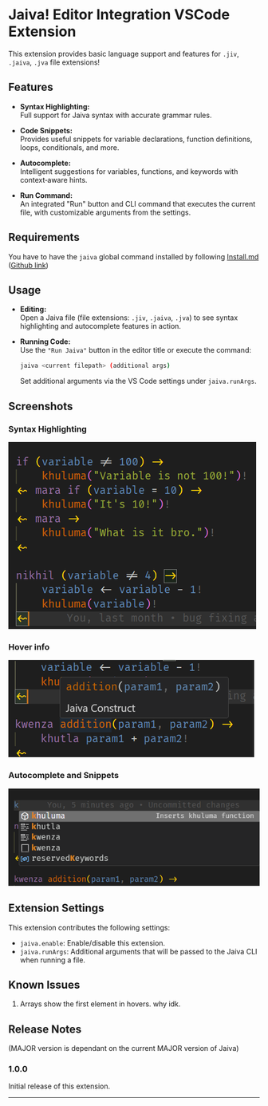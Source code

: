 # Jaiva! Editor Integration VSCode Extension

This extension provides basic language support and features for `.jiv`, `.jaiva`, `.jva` file extensions!

## Features

-   **Syntax Highlighting:**  
    Full support for Jaiva syntax with accurate grammar rules.

-   **Code Snippets:**  
    Provides useful snippets for variable declarations, function definitions, loops, conditionals, and more.

-   **Autocomplete:**  
    Intelligent suggestions for variables, functions, and keywords with context‑aware hints.

-   **Run Command:**  
    An integrated "Run" button and CLI command that executes the current file, with customizable arguments from the settings.

## Requirements

You have to have the `jaiva` global command installed by following [Install.md](../../Install.md) ([Github link](https://github.com/yetnt/jaiva/blob/main/Install.md))

## Usage

-   **Editing:**  
    Open a Jaiva file (file extensions: `.jiv`, `.jaiva`, `.jva`) to see syntax highlighting and autocomplete features in action.

-   **Running Code:**  
    Use the `"Run Jaiva"` button in the editor title or execute the command:
    ```sh
    jaiva <current filepath> (additional args)
    ```
    Set additional arguments via the VS Code settings under `jaiva.runArgs`.

## Screenshots

### Syntax Highlighting

![Syntax Highlighting](./images/syntax-highlighting.png)

### Hover info

![Hover info](./images/hover.png)

### Autocomplete and Snippets

![Autocomplete](./images/autocomplete.png)

## Extension Settings

This extension contributes the following settings:

-   `jaiva.enable`: Enable/disable this extension.
-   `jaiva.runArgs`: Additional arguments that will be passed to the Jaiva CLI when running a file.

## Known Issues

1. Arrays show the first element in hovers. why idk.

## Release Notes

(MAJOR version is dependant on the current MAJOR version of Jaiva)

### 1.0.0

Initial release of this extension.

---
